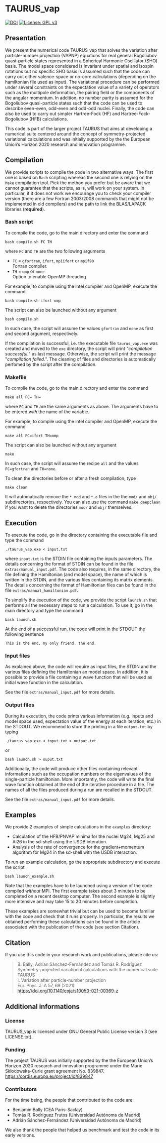 # TAURUS_vap 

[![DOI](https://zenodo.org/badge/DOI/10.5281/zenodo.6906647.svg)](https://doi.org/10.5281/zenodo.6906647)
[![License: GPL v3](https://img.shields.io/github/license/project-taurus/taurus_vap)](https://www.gnu.org/licenses/gpl-3.0)

## Presentation
We present the numerical code TAURUS_vap that solves the variation after particle-number projection (VAPNP) equations for real general Bogoliubov quasi-particle states represented in a
Spherical Harmonic Oscillator (SHO) basis. The model space considered is invariant under spatial and isospin rotations but no specific SHO basis is assumed such that the code can carry out
either valence-space or no-core calculations (depending on the hamiltonian file used as input). 
The variational procedure can be performed under several constraints on the expectation value of a variety of operators such as the multipole deformation, the pairing field or the components of the angular momentum.
In addition, no number parity is assumed for the Bogoliubov quasi-particle states such that the code can be used
to describe even-even, odd-even and odd-odd nuclei. Finally, the code can also be used to carry out simpler Hartree-Fock (HF) and Hartree-Fock-Bogoliubov (HFB) calculations.

This code is part of the larger project TAURUS that aims at developing a numerical suite centered around the concept of symmetry-projected variational calculations and was initially supported by the the European Union’s Horizon 2020 research and innovation programme.

## Compilation
We provide scripts to compile the code in two alternative ways. The first one is based on `Bash` scripting whereas the second one is relying on the `Make` compilation tool.
Pick the method you prefer but be aware that we cannot guarantee that the scripts, as is, will work on your system. In particular, if it does not work we encourage you to
check your compiler version (there are a few Fortran 2003/2008 commands that might not be implemented in old compilers) and the path to link the BLAS/LAPACK libraries (**required**).

### Bash script
To compile the code, go to the main directory and enter the command
```
bash compile.sh FC TH
```
where `FC` and `TH` are the two following arguments
* `FC` = `gfortran`, `ifort`, `mpiifort` or `mpif90`  
Fortran compiler.  
* `TH` = `omp` or `none`  
Option to enable OpenMP threading.

For example, to compile using the intel compiler and OpenMP, execute the command
```
bash compile.sh ifort omp
```
The script can also be launched without any argument
```
bash compile.sh
```
In such case, the script will assume the values `gfortran` and `none` as first and second argument, respectively.

If the compilation is successful, i.e. the executable file `taurus_vap.exe` was created and moved to the `exe` directory, the script will print "*compilation successful.*" as last message. 
Otherwise, the script will print the message "*compilation failed.*".
The cleaning of files and directories is automatically perfomed by the script after the compilation.

### Makefile
To compile the code, go to the main directory and enter the command
```
make all FC= TH=
```
where `FC` and `TH` are the same arguments as above. The arguments have to be entered *with* the name of the variable.

For example, to compile using the intel compiler and OpenMP, execute the command
```
make all FC=ifort TH=omp
```
The script can also be launched without any argument
```
make
```
In such case, the script will assume the recipe `all` and the values `FC=gfortran` and `TH=none`.  

To clean the directories before or after a fresh compilation, type
```
make clean
```
It will automatically remove the `*.mod` and `*.o` files in the the `mod/` and `obj/` subdirectories, respectively. 
You can also use the command `make deepclean` if you want to delete the directories `mod/` and `obj/` themselves.

## Execution
To execute the code, go in the directory containing the executable file and type the command
```
./taurus_vap.exe < input.txt
```
where `input.txt` is the STDIN file containing the inputs parameters. The details concerning the format of STDIN can be found in the file `extras/manual_input.pdf`.
The code also requires, in the same directory, the file defining the Hamiltonian (and model space), the name of which is written in the STDIN, and the various files containing its matrix elements.
The details concerning the format of Hamiltonian files can be found in the file `extras/manual_hamiltonian.pdf`.

To simplify the execution of the code, we provide the script `launch.sh` that performs all the necessary steps to run a calculation. 
To use it, go in the main directory and type the command

```
bash launch.sh 
```

At the end of a successful run, the code will print in the STDOUT the following sentence
```
This is the end, my only friend, the end.
```

### Input files
As explained above, the code will require as input files, the STDIN and the various files defining the Hamiltonian an model space. 
In addition, it is possible to provide a file containing a wave function that will be used as initial wave function in the calculation.

See the file `extras/manual_input.pdf` for more details.

### Output files
During its execution, the code prints various information (e.g. inputs and model space used, expectation value of the energy at each iteration, etc.) in the STDOUT. 
We recommend to store the printing in a file `output.txt` by typing
```
./taurus_vap.exe < input.txt > output.txt
```
or

```
bash launch.sh > ouput.txt
```

Additionally, the code will produce other files containing relevant informations such as the occupation numbers or the eigenvalues of the single-particle hamiltonian.
More importantly, the code will write the final wave function obtained at the end of the iterative procedure in a file.
The names of all the files produced during a run are recalled in the STDOUT.

See the file `extras/manual_input.pdf` for more details.

## Examples
We provide 2 examples of simple calculations in the `examples` directory:
* Calculation of the HFB/PNVAP minima for the nuclei Mg24, Mg25 and Al26 in the sd-shell using the USDB interation.
* Analysis of the rate of convergence for the gradient+momentum algorithm for Mg24 in the sd-shell with the USDB interaction.

To run an example calculation, go the appropriate subdirectory and execute the script
```
bash launch_example.sh
```
Note that the examples have to be launched using a version of the code compiled *without* MPI.
The first example takes about 3 minutes to be completed on a recent desktop computer. The second example is slightly more intensive and may take 15 to 20 minutes
before completion.

These examples are somewhat trivial but can be used to become familiar with the code and check that it runs properly.
In particular, the results we obtained performing these calculations can be found in the article associated with the publication of the code (see section Citation).

## Citation
If you use this code in your research work and publications, please cite us:

> B. Bally, Adrían Sánchez-Fernández and Tomás R. Rodríguez  
> Symmetry-projected variational calculations with the numerical suite TAURUS  
> I. Variation after particle-number projection  
> Eur. Phys. J. A 57, 69 (2021)   
> https://doi.org/10.1140/epja/s10050-021-00369-z

## Additional informations

### License
TAURUS_vap is licensed under GNU General Public License version 3 (see LICENSE.txt).

### Funding
The project TAURUS was initially supported by the the European Union’s Horizon 2020 research and innovation programme under the Marie Skłodowska-Curie grant agreement No. 839847.  
https://cordis.europa.eu/project/id/839847

### Contributors 
For the time being, the people that contributed to the code are:
* Benjamin Bally (CEA Paris-Saclay)
* Tomás R. Rodríguez Frutos (Universidad Autónoma de Madrid)
* Adrián Sánchez-Fernández (Universidad Autónoma de Madrid)

We also thank the people that helped us benchmark and test the code in its early versions.

